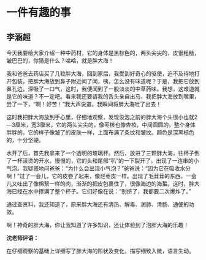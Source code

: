 # 一件有趣的事 #

## 李涵超 ##

今天我要给大家介绍一种中药材，它的身体是黑棕色的，两头尖尖的，皮很粗糙，皱巴巴的，你猜是什么？哈哈，就是胖大海！
   
我和爸爸去药店买了几粒胖大海，回到家后，我受到好奇心的驱使，迫不及待地打开包装，把胖大海放到鼻子附近闻了闻，咦，怎么没有味道呢？于是，我把它放到鼻孔边，深吸了一口气，这时，我便闻到了一股淡淡的中草药味。我想，这难道就是它的味道？不一定吧。看来我还要请我的舌头亲自出马，我把胖大海放到嘴里，尝了一下，“啊！好苦！”我大声说道。我瞬间将胖大海吐了出去！
   
这时我把胖大海放到手心里，仔细地观察，发现没泡之前的胖大海个头很小也就2—3厘米，宽3厘米，它的两头尖尖的，像枣核也像杏核。中间圆圆的，整个身体胖胖的。它的样子像皱了的皮肤一样，上面布满了条纹和皱纹。颜色是深黑棕色的，十分坚硬。
   
水开了后，首先我拿来了一个透明的玻璃杯。然后，放进了三颗胖大海，往杯子倒了一杯滚烫的开水。慢慢的，它的头和尾部“叭”的一下裂开了。出现了一连串的小气泡。我疑惑地问爸爸：“为什么会出现小气泡？”爸爸说：“因为它在吸收水分啊！”过了一会儿，它的皮卷了起来，像烂枣皮一样。出现了毛茸茸的东西，一会儿又吐出了像棉絮一样的肉，渐渐的把皮包裹住了，很像海边的海蜇。这时，胖大海已经在水中撑满了整个杯子。它们好像在说：“别挤了，我都要二次爆炸了。”
   
通过查资料，我还知道了，原来胖大海还有清热、解毒、润肺、清肠、通便的功效。
   
啊！神奇的胖大海，你让我知道了许多知识，还让体验到了泡胖大海的乐趣！

**沈老师评语：**

在仔细观察的基础上详细写了胖大海的形状及变化，描写细致入微，语言生动。